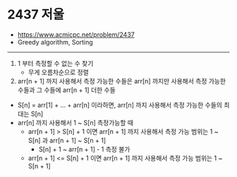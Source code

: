 # 2437 저울

- https://www.acmicpc.net/problem/2437
- Greedy algorithm, Sorting
---
1. 1 부터 측정할 수 없는 수 찾기
    - 무게 오름차순으로 정렬
2. arr[n + 1] 까지 사용해서 측정 가능한 수들은 arr[n] 까지만 사용해서 측정 가능한 수들과 그 수들에 arr[n + 1] 더한 수들 
- S[n] = arr[1] + ... + arr[n] 이라하면, arr[n] 까지 사용해서 측정 가능한 수들의 최대는 S[n]
- arr[n] 까지 사용해서 1 ~ S[n] 측정가능할 때
    - arr[n + 1] > S[n] + 1 이면 arr[n + 1] 까지 사용해서 측정 가능 범위는 1 ~ S[n] 과 arr[n + 1] ~ S[n + 1]
        - S[n] + 1 ~ arr[n + 1] - 1 측정 불가
    - arr[n + 1] <= S[n] + 1 이면 arr[n + 1] 까지 사용해서 측정 가능 범위는 1 ~ S[n + 1]
    